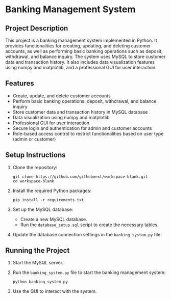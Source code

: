 # Banking Management System

## Project Description

This project is a banking management system implemented in Python. It provides functionalities for creating, updating, and deleting customer accounts, as well as performing basic banking operations such as deposit, withdrawal, and balance inquiry. The system uses MySQL to store customer data and transaction history. It also includes data visualization features using numpy and matplotlib, and a professional GUI for user interaction.

## Features

- Create, update, and delete customer accounts
- Perform basic banking operations: deposit, withdrawal, and balance inquiry
- Store customer data and transaction history in MySQL database
- Data visualization using numpy and matplotlib
- Professional GUI for user interaction
- Secure login and authentication for admin and customer accounts
- Role-based access control to restrict functionalities based on user type (admin or customer)

## Setup Instructions

1. Clone the repository:
   ```
   git clone https://github.com/githubnext/workspace-blank.git
   cd workspace-blank
   ```

2. Install the required Python packages:
   ```
   pip install -r requirements.txt
   ```

3. Set up the MySQL database:
   - Create a new MySQL database.
   - Run the `database_setup.sql` script to create the necessary tables.

4. Update the database connection settings in the `banking_system.py` file.

## Running the Project

1. Start the MySQL server.

2. Run the `banking_system.py` file to start the banking management system:
   ```
   python banking_system.py
   ```

3. Use the GUI to interact with the system.
